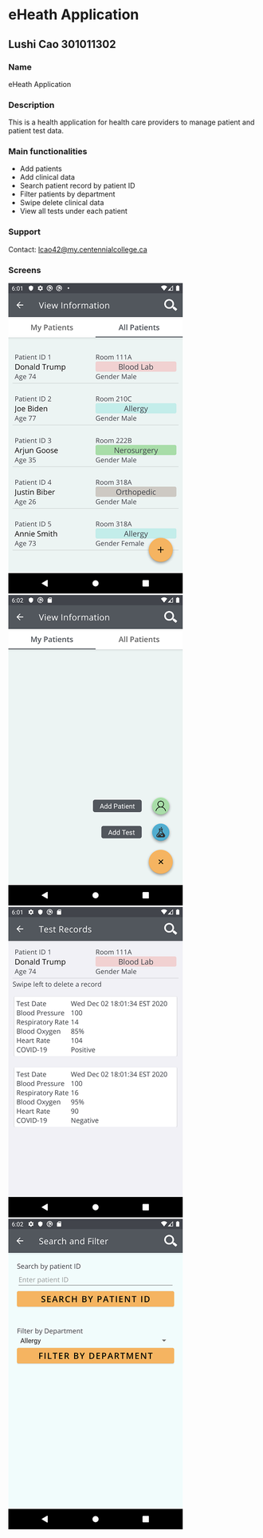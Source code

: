 # eHeath Application
## Lushi Cao 301011302

### Name
eHeath Application

### Description
This is a health application for health care providers to manage patient and patient test data.

### Main functionalities
* Add patients
* Add clinical data
* Search patient record by patient ID
* Filter patients by department
* Swipe delete clinical data
* View all tests under each patient

### Support
Contact: lcao42@my.centennialcollege.ca

### Screens
![](images/screen1.png)
![](images/screen2.png)
![](images/screen3.png)
![](images/screen4.png)




